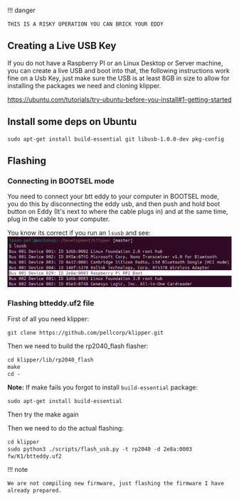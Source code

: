!!! danger

    THIS IS A RISKY OPERATION YOU CAN BRICK YOUR EDDY

## Creating a Live USB Key

If you do not have a Raspberry PI or an Linux Desktop or Server machine, you can create a live USB and boot into that, the following instructions work fine on a Usb Key, just make sure the USB is at least 8GB in size to allow for installing the packages we need and cloning klipper.

<https://ubuntu.com/tutorials/try-ubuntu-before-you-install#1-getting-started>

## Install some deps on Ubuntu 

```
sudo apt-get install build-essential git libusb-1.0.0-dev pkg-config
```

## Flashing

### Connecting in BOOTSEL mode

You need to connect your btt eddy to your computer in BOOTSEL mode, you do this by disconnecting the eddy usb, and then push and hold boot button on Eddy (It's next to where the cable plugs in) and at the same time, plug in the cable to your computer.

You know its correct if you run an `lsusb` and see:
![image](assets/images/btteddy_lsusb_rpi_boot.png)

### Flashing btteddy.uf2 file

First of all you need klipper:

```
git clone https://github.com/pellcorp/klipper.git
```

Then we need to build the rp2040_flash flasher:
```
cd klipper/lib/rp2040_flash
make
cd -
```

**Note:** If make fails you forgot to install `build-essential` package:

```
sudo apt-get install build-essential
```

Then try the make again

Then we need to do the actual flashing:

```
cd klipper
sudo python3 ./scripts/flash_usb.py -t rp2040 -d 2e8a:0003 fw/K1/btteddy.uf2
```

!!! note

    We are not compiling new firmware, just flashing the firmware I have already prepared.
